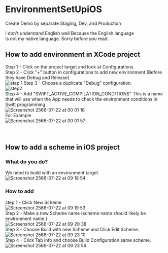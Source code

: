 # EnvironmentSetUpiOS <br>
Create Demo by separate Staging, Dev, and Production <br>

I don't understand English well Because the English language <br> is not my native language. Sorry before you read.
<br>
## How to add environment in XCode project <br>
Step 1 - Click on the project target and look at Configurations. <br>
Step 2 - Click "+" button in configurations to add new environment (Before they have Debug and Release) <br>
![step 1](https://github.com/apinun-wong/EnvironmentSetUpiOS/assets/49288081/d99092d7-61bd-46db-b5e2-b9a141a06cd4)
Step 3 - Choose a duplicate "Debug" configuration. <br>
![step2](https://github.com/apinun-wong/EnvironmentSetUpiOS/assets/49288081/987db84d-1661-49a2-9115-ae183bb4ec9c) <br>
Step 4 - Add "SWIFT_ACTIVE_COMPILATION_CONDITIONS" This is a name that will use when the App needs to check the environment conditions in Swift programming <br>
![Screenshot 2566-07-22 at 00 01 18](https://github.com/apinun-wong/EnvironmentSetUpiOS/assets/49288081/68e4ea94-1dc3-440e-9e4f-e8ff13427199) <br>
For Example <br>
![Screenshot 2566-07-22 at 00 01 57](https://github.com/apinun-wong/EnvironmentSetUpiOS/assets/49288081/5fd0bbe5-e543-4e7d-96d2-3f4981cb6da9) <br>
<br>
<br>
## How to add a scheme in iOS project 
### What do you do?  <br>
We need to build with an environment target.<br>
![Screenshot 2566-07-22 at 09 18 54](https://github.com/apinun-wong/EnvironmentSetUpiOS/assets/49288081/f08f79f7-661f-4813-9cc0-44637bf6fc0d) <br>
### How to add <br>
step 1 - Click New Scheme <br>
![Screenshot 2566-07-22 at 09 19 53](https://github.com/apinun-wong/EnvironmentSetUpiOS/assets/49288081/cb1546ca-32ea-424f-98f1-3a80ed9fa0ae) <br>
Step 2 - Make a new Scheme name (scheme name should likely be environment name.) <br>
![Screenshot 2566-07-22 at 09 20 38](https://github.com/apinun-wong/EnvironmentSetUpiOS/assets/49288081/7ac2b249-38e7-4040-966c-eb894f0f64ea) <br>
Step 3 - Choose Build with new Scheme and Click Edit Scheme.<br>
![Screenshot 2566-07-22 at 09 23 10](https://github.com/apinun-wong/EnvironmentSetUpiOS/assets/49288081/ffcb4d3c-b91b-4502-827f-fc308c47ef2f)<br>
Step 4 - Click Tab info and choose Build Configuration same scheme. <br>
![Screenshot 2566-07-22 at 09 23 56](https://github.com/apinun-wong/EnvironmentSetUpiOS/assets/49288081/2afad0ba-716d-49db-b09e-7ab72bb96b4d) <br>
